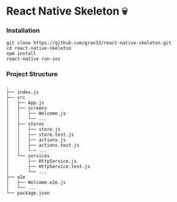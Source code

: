 # React Native Skeleton 💀

### Installation

```
git clone https://github.com/gran33/react-native-skeleton.git
cd react-native-skeleton
npm install
react-native run-ios

```

### Project Structure
```
.
├── index.js            
├── src
│	├── App.js
│	├── screens
│	│	├── Welcome.js
│	│	└── ...
│	├── stores 
│	│	├── store.js
│	│	├── store.test.js
│	│	├── actions.js
│	│	├── actions.test.js
│	│	└-─ ...
│	└── services           
│		├── HttpService.js
│		├── HttpService.test.js
│		└── ...
├── e2e
│	├── Welcome.e2e.js
│	└── ...
└── package.json
```
